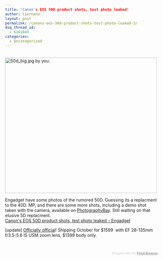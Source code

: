 ```yaml
---
title: 'Canon's EOS 50D product shots, test photo leaked'
author: tiernano
layout: post
permalink: /canons-eos-50d-product-shots-test-photo-leaked-3/
dsq_thread_id:
  - 6161643
categories:
  - Uncategorized
---
```

[  
<img class="reflect" src="http://farm4.static.flickr.com/3110/2793592701_f17b076cd9.jpg?v=0" alt="50d_big.jpg by you." width="500" height="446" />][1]

Engadget have some photos of the rumored 50D. Guessing its a replacment to the 40D. MP, and there are some more shots, including a demo shot taken with the camera, available on [PhotographyBay][2]. Still waiting on that elusive 5D replacment.  
[Canon's EOS 50D product shots, test photo leaked &#8211; Engadget][3]

[update] [Officially official][4]! Shipping October for $1599  with EF 28-135mm f/3.5-5.6 IS USM zoom lens, $1399 body only.

 

<div class="flockcredit" style="text-align: right; color: #CCC; font-size: x-small;">
  Blogged with the <a style="color: #999; font-weight: bold;" title="Flock Browser" href="http://www.flock.com/blogged-with-flock" target="_new">Flock Browser</a>
</div>

 [1]: http://www.flickr.com/photos/37996640939@N01/2793592701/
 [2]: http://www.photographybay.com/2008/08/24/canon-50d-photos-with-18-200mm-is-kit-lens/
 [3]: http://www.engadget.com/2008/08/24/canons-eos-50d-product-shots-test-photo-leaked/
 [4]: http://www.engadget.com/2008/08/26/official-canons-15-1-megapixel-eos-50d-with-digic-4-processing/